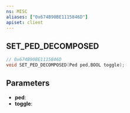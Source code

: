 ```yaml
---
ns: MISC
aliases: ["0x674B90BE1115846D"]
apiset: client
---
```

## SET_PED_DECOMPOSED

```c
// 0x674B90BE1115846D
void SET_PED_DECOMPOSED(Ped ped,BOOL toggle);
```


## Parameters
* **ped**:
* **toggle**: